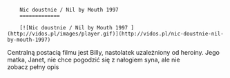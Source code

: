 
        Nic doustnie / Nil by Mouth 1997 
        =============
        
        [![Nic doustnie / Nil by Mouth 1997 ](http://vidos.pl/images/player.gif)](http://vidos.pl/nic-doustnie-nil-by-mouth-1997)
        
        
 Centralną postacią filmu jest Billy, nastolatek uzależniony od heroiny. Jego matka, Janet, nie chce pogodzić się z nałogiem syna, ale nie zobacz pełny opis
    